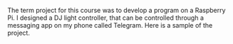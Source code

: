 The term project for this course was to develop a program on a Raspberry Pi. I designed a DJ light controller, that can be controlled through a messaging app on my phone called Telegram.
Here is a sample of the project.
